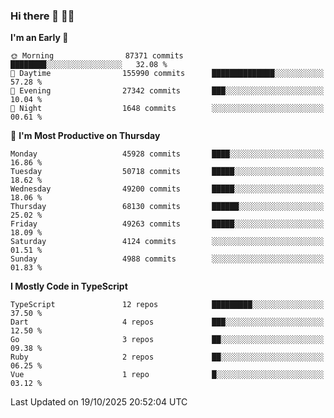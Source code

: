 ### Hi there 👋 🧑‍💻



<!--START_SECTION:waka-->
**I'm an Early 🐤** 

```text
🌞 Morning                87371 commits       ████████░░░░░░░░░░░░░░░░░   32.08 % 
🌆 Daytime                155990 commits      ██████████████░░░░░░░░░░░   57.28 % 
🌃 Evening                27342 commits       ███░░░░░░░░░░░░░░░░░░░░░░   10.04 % 
🌙 Night                  1648 commits        ░░░░░░░░░░░░░░░░░░░░░░░░░   00.61 % 
```
📅 **I'm Most Productive on Thursday** 

```text
Monday                   45928 commits       ████░░░░░░░░░░░░░░░░░░░░░   16.86 % 
Tuesday                  50718 commits       █████░░░░░░░░░░░░░░░░░░░░   18.62 % 
Wednesday                49200 commits       █████░░░░░░░░░░░░░░░░░░░░   18.06 % 
Thursday                 68130 commits       ██████░░░░░░░░░░░░░░░░░░░   25.02 % 
Friday                   49263 commits       █████░░░░░░░░░░░░░░░░░░░░   18.09 % 
Saturday                 4124 commits        ░░░░░░░░░░░░░░░░░░░░░░░░░   01.51 % 
Sunday                   4988 commits        ░░░░░░░░░░░░░░░░░░░░░░░░░   01.83 % 
```


**I Mostly Code in TypeScript** 

```text
TypeScript               12 repos            █████████░░░░░░░░░░░░░░░░   37.50 % 
Dart                     4 repos             ███░░░░░░░░░░░░░░░░░░░░░░   12.50 % 
Go                       3 repos             ██░░░░░░░░░░░░░░░░░░░░░░░   09.38 % 
Ruby                     2 repos             ██░░░░░░░░░░░░░░░░░░░░░░░   06.25 % 
Vue                      1 repo              █░░░░░░░░░░░░░░░░░░░░░░░░   03.12 % 
```




 Last Updated on 19/10/2025 20:52:04 UTC
<!--END_SECTION:waka-->


